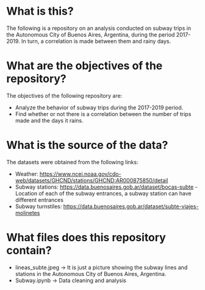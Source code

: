 # What is this?
The following is a repository on an analysis conducted on subway trips in the Autonomous City of Buenos Aires, Argentina, during the period 2017-2019.
In turn, a correlation is made between them and rainy days.

# What are the objectives of the repository?
The objectives of the following repository are:
- Analyze the behavior of subway trips during the 2017-2019 period.
- Find whether or not there is a correlation between the number of trips made and the days it rains.

# What is the source of the data?
The datasets were obtained from the following links:
- Weather: https://www.ncei.noaa.gov/cdo-web/datasets/GHCND/stations/GHCND:AR000875850/detail
- Subway stations: https://data.buenosaires.gob.ar/dataset/bocas-subte 
    -Location of each of the subway entrances, a subway station can have different entrances
- Subway turnstiles: https://data.buenosaires.gob.ar/dataset/subte-viajes-molinetes

# What files does this repository contain?
- lineas_subte.jpeg → It is just a picture showing the subway lines and stations in the Autonomous City of Buenos Aires, Argentina.
- Subway.ipynb → Data cleaning and analysis
